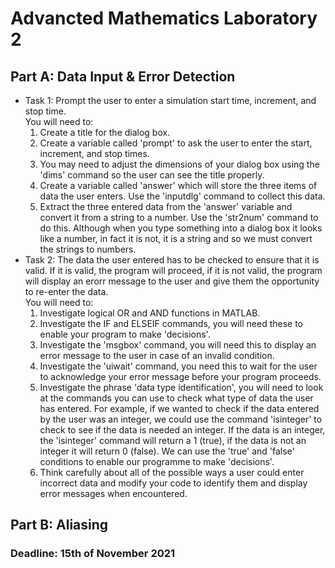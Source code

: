 <h1>Advancted Mathematics Laboratory 2</h1>

<h2>Part A: Data Input & Error Detection</h2>
<ul>
  <li>
    Task 1: Prompt the user to enter a simulation start time, increment, and stop time.<br>
    You will need to:<br>
    <ol>
      <li>Create a title for the dialog box.</li>
      <li>Create a variable called 'prompt' to ask the user to enter the start, increment, and stop times.</li>
      <li>You may need to adjust the dimensions of your dialog box using the 'dims' command so the user can see the title properly.</li>
      <li>Create a variable called 'answer' which will store the three items of data the user enters. Use the 'inputdlg' command to collect this data.</li>
      <li>Extract the three entered data from the 'answer' variable and convert it from a string to a number. Use the 'str2num' command to do this. Although when you type something into a dialog box it looks like a number, in fact it is not, it is a string and so we must convert the strings to numbers.</li>
    </ol>
  </li>
  <li>
    Task 2: The data the user entered has to be checked to ensure that it is valid. If it is valid, the program will proceed, if it is not valid, the program will display an erorr message to the user and give them the opportunity to re-enter the data.<br>
    You will need to:<br>
    <ol>
      <li>Investigate logical OR and AND functions in MATLAB.</li>
      <li>Investigate the IF and ELSEIF commands, you will need these to enable your program to make 'decisions'.</li>
      <li>Investigate the 'msgbox' command, you will need this to display an error message to the user in case of an invalid condition.</li>
      <li>Investigate the 'uiwait' command, you need this to wait for the user to acknowledge your error message before your program proceeds.</li>
      <li>Investigate the phrase 'data type identification', you will need to look at the commands you can use to check what type of data the user has entered. For example, if we wanted to check if the data entered by the user was an integer, we could use the command 'isinteger' to check to see if the data is needed an integer. If the data is an integer, the 'isinteger' command will return a 1 (true), if the data is not an integer it will return 0 (false). We can use the 'true' and 'false' conditions to enable our programme to make 'decisions'.</li>
      <li>Think carefully about all of the possible ways a user could enter incorrect data and modify your code to identify them and display error messages when encountered.</li>
    </ol>
  </li>
</ul>

<h2>Part B: Aliasing</h2>

<h3>Deadline: 15th of November 2021</h3>
